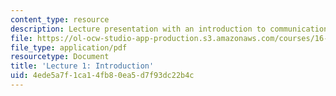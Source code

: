 ```yaml
---
content_type: resource
description: Lecture presentation with an introduction to communication systems engineering.
file: https://ol-ocw-studio-app-production.s3.amazonaws.com/courses/16-36-communication-systems-engineering-spring-2009/4ede5a7f1ca14fb80ea5d7f93dc22b4c_MIT16_36s09_lec01.pdf
file_type: application/pdf
resourcetype: Document
title: 'Lecture 1: Introduction'
uid: 4ede5a7f-1ca1-4fb8-0ea5-d7f93dc22b4c
---
```

